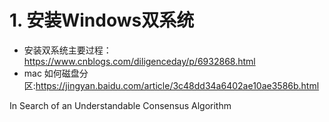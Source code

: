 # 1. 安装Windows双系统
* 安装双系统主要过程：https://www.cnblogs.com/diligenceday/p/6932868.html
* mac 如何磁盘分区:https://jingyan.baidu.com/article/3c48dd34a6402ae10ae3586b.html

In Search of an Understandable Consensus Algorithm